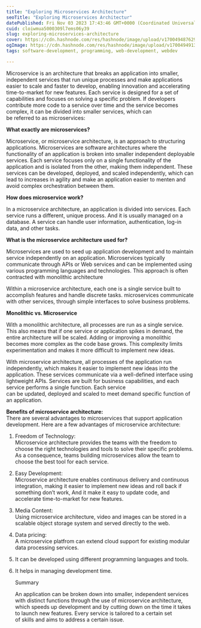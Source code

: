 ```yaml
---
title: "Exploring Microservices Architecture"
seoTitle: "Exploring Microservices Architectur"
datePublished: Fri Nov 03 2023 17:43:46 GMT+0000 (Coordinated Universal Time)
cuid: cloiwmua5000309l7ems06y39
slug: exploring-microservices-architecture
cover: https://cdn.hashnode.com/res/hashnode/image/upload/v1700494876298/3001ca73-fa20-46b6-9b41-2b8c102f64b1.jpeg
ogImage: https://cdn.hashnode.com/res/hashnode/image/upload/v1700494913633/6b1700fb-f256-4479-86d5-43bd0bacd951.jpeg
tags: software-development, programming, web-development, webdev

---
```


Microservice is an architecture that breaks an application into smaller, independent services that run unique processes and make applications easier to scale and faster to develop, enabling innovation and accelerating time-to-market for new features. Each service is designed for a set of capabilities and focuses on solving a specific problem. If developers contribute more code to a service over time and the service becomes complex, it can be divided into smaller services, which can  
be referred to as microservices:

**What exactly are microservices?**

Microservice, or microservice architecture, is an approach to structuring applications. Microservices are software architectures where the functionality of an application is broken into smaller independent deployable services. Each service focuses only on a single functionality of the application and is isolated from the other, making them independent. These services can be developed, deployed, and scaled independently, which can lead to increases in agility and make an application easier to menten and avoid complex orchestration between them.

**How does microservice work?**

In a microservice architecture, an application is divided into services. Each service runs a different, unique process. And it is usually managed on a database. A service can handle user information, authentication, log-in data, and other tasks.

**What is the microservice architecture used for?**

Microservices are used to seed up application development and to maintain service independently on an application. Microservices typically communicate through APIs or Web services and can be implemented using various programming languages and technologies. This approach is often contracted with monolithic architecture

Within a microservice architecture, each one is a single service built to accomplish features and handle discrete tasks. microservices communicate with other services, through simple interfaces to solve business problems.

**Monolithic vs. Microservice**

With a monolithic architecture, all processes are run as a single service. This also means that if one service or application spikes in demand, the entire architecture will be scaled. Adding or improving a monolithic becomes more complex as the code base grows. This complexity limits experimentation and makes it more difficult to implement new ideas.

With microservice architecture, all processes of the application run independently, which makes it easier to implement new ideas into the application. These services communicate via a well-defined interface using lightweight APIs. Services are built for business capabilities, and each service performs a single function. Each service  
can be updated, deployed and scaled to meet demand specific function of an application.

**Benefits of microservice architecture:**  
There are several advantages to microservices that support application development. Here are a few advantages of microservice architecture:

1. Freedom of Technology:  
    Microservice architecture provides the teams with the freedom to choose the right technologies and tools to solve their specific problems. As a consequence, teams building microservices allow the team to choose the best tool for each service.
    
2. Easy Development:  
    Microservice architecture enables continuous delivery and continuous integration, making it easier to implement new ideas and roll back if something don’t work, And it make it easy to update code, and accelerate time-to-market for new features.
    
3. Media Content:  
    Using microservice architecture, video and images can be stored in a scalable object storage system and served directly to the web.
    
4. Data pricing:  
    A microservice platfrom can extend cloud support for existing modular data processing services.
    
5. It can be developed using different programming languages and tools.
    
6. It helps in managing development time.
    
    Summary
    
    An application can be broken down into smaller, independent services with distinct functions through the use of microservice architecture,  
    which speeds up development and by cutting down on the time it takes to launch new features. Every service is tailored to a certain set  
    of skills and aims to address a certain issue.